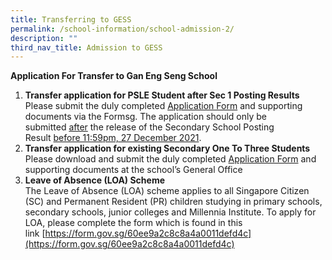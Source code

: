 ```yaml
---
title: Transferring to GESS
permalink: /school-information/school-admission-2/
description: ""
third_nav_title: Admission to GESS
---
```

**Application For Transfer to Gan Eng Seng School**

1.  **Transfer application for PSLE Student after Sec 1 Posting Results**  
    Please submit the duly completed [Application Form](https://go.gov.sg/gesstransfer2022) and supporting documents via the Formsg. The application should only be submitted <u>after</u> the release of the Secondary School Posting Result <u>before 11:59pm, 27 December 2021</u>.
2.  **Transfer application for existing Secondary One To Three Students**  
    Please download and submit the duly completed [Application Form](/files/GESS-transfer-application-form-for-transfers-to-Sec-2-or-3.pdf) and supporting documents at the school’s General Office
3.  **Leave of Absence (LOA) Scheme**  
    The Leave of Absence (LOA) scheme applies to all Singapore Citizen (SC) and Permanent Resident (PR) children studying in primary schools, secondary schools, junior colleges and Millennia Institute. To apply for LOA, please complete the form which is found in this link [https://form.gov.sg/60ee9a2c8c8a4a0011defd4c](https://form.gov.sg/60ee9a2c8c8a4a0011defd4c)